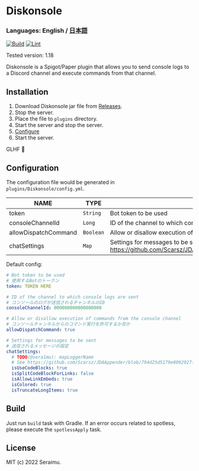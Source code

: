 # Diskonsole

### Languages: **English** / [日本語](https://github.com/sera1mu/Diskonsole/blob/main/README-ja.md)

[![Build](https://github.com/sera1mu/Diskonsole/actions/workflows/build.yml/badge.svg?branch=main)](https://github.com/sera1mu/Diskonsole/actions/workflows/build.yml) [![Lint](https://github.com/sera1mu/Diskonsole/actions/workflows/lint.yml/badge.svg?branch=main)](https://github.com/sera1mu/Diskonsole/actions/workflows/lint.yml)

Tested version: 1.18

Diskonsole is a Spigot/Paper plugin that allows you to send console logs to a Discord channel and execute commands from that channel.

## Installation

1. Download Diskonsole jar file from [Releases](https://github.com/sera1mu/Diskonsole/releases).
2. Stop the server.
3. Place the file to `plugins` directory.
4. Start the server and stop the server.
5. [Configure](#Configuration)
6. Start the server.

GLHF 🎉

## Configuration

The configuration file would be generated in `plugins/Diskonsole/config.yml`.

| NAME                 | TYPE      | DESCRIPTION                                                                                                                                                                               |
|----------------------|-----------|-------------------------------------------------------------------------------------------------------------------------------------------------------------------------------------------|
| token                | `String`  | Bot token to be used                                                                                                                                                                      |
| consoleChannelId     | `Long`    | ID of the channel to which console logs are sent                                                                                                                                          |
| allowDispatchCommand | `Boolean` | Allow or disallow execution of commands from the console channel                                                                                                                          |
| chatSettings         | `Map`     | Settings for messages to be sent.  See https://github.com/Scarsz/JDAAppender/blob/794d25d5179e0092927fdf22fd7c194da8966a77/src/main/java/me/scarsz/jdaappender/ChannelLoggingHandler.java |

Default config:
```yaml
# Bot token to be used
# 使用するBotのトークン
token: TOKEN HERE

# ID of the channel to which console logs are sent
# コンソールのログが送信されるチャンネルのID
consoleChannelId: 000000000000000000

# Allow or disallow execution of commands from the console channel
# コンソールチャンネルからのコマンド実行を許可するか否か
allowDispatchCommand: true

# Settings for messages to be sent
# 送信されるメッセージの設定
chatSettings:
  # TODO(@sera1mu): mapLoggerName
  # See https://github.com/Scarsz/JDAAppender/blob/794d25d5179e0092927fdf22fd7c194da8966a77/src/main/java/me/scarsz/jdaappender/ChannelLoggingHandler.java
  isUseCodeBlocks: true
  isSplitCodeBlockForLinks: false
  isAllowLinkEmbeds: true
  isColored: true
  isTruncateLongItems: true

```

## Build

Just run `build` task with Gradle. If an error occurs related to spotless, please execute the `spotlessApply` task.

## License

MIT (c) 2022 Seraimu.
